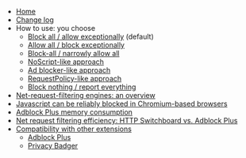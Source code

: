 - [Home](/gorhill/httpswitchboard/wiki)
- [Change log](/gorhill/httpswitchboard/wiki/Change-log)
- How to use: you choose
    - [Block all / allow exceptionally](/gorhill/httpswitchboard/wiki/How-to-use-HTTP-Switchboard:-Two-opposing-views#the-block-allallow-exceptionally-approach) (default)
    - [Allow all / block exceptionally](/gorhill/httpswitchboard/wiki/How-to-use-HTTP-Switchboard:-Two-opposing-views#the-allow-allblock-exceptionally-approach)
    - [Block-all / narrowly allow all](/gorhill/httpswitchboard/wiki/Block-all---narrowly-allow-all)
    - [NoScript-like approach](/gorhill/httpswitchboard/wiki/HTTP-Switchboard-as-NoScript)
    - [Ad blocker-like approach](/gorhill/httpswitchboard/wiki/HTTP-Switchboard-as-an-ad-blocker)
    - [RequestPolicy-like approach](/gorhill/httpswitchboard/wiki/HTTP-Switchboard-as-RequestPolicy)
    - [Block nothing / report everything](/gorhill/httpswitchboard/wiki/HTTP-Switchboard-as-a-mere-reporting-tool)
- [Net-request-filtering engines: an overview](/gorhill/httpswitchboard/wiki/Net-request-filtering:-overview)
- [Javascript can be reliably blocked in Chromium-based browsers](/gorhill/httpswitchboard/wiki/Blocking-javascript-execution-reliably-in-Chromium-based-browsers)
- [Adblock Plus memory consumption](/gorhill/httpswitchboard/wiki/Adblock-Plus-memory-consumption)
- [Net request filtering efficiency: HTTP Switchboard vs. Adblock Plus](/gorhill/httpswitchboard/wiki/Adblock-Plus-net-request-filtering-(in)efficiency)
- [Compatibility with other extensions](/gorhill/httpswitchboard/wiki/Compatibility-with-various-Chromium-based-browsers-and-other-extensions)
    - [Adblock Plus](/gorhill/httpswitchboard/wiki/Compatibility-with-various-Chromium-based-browsers-and-other-extensions#adblock-plus)
    - [Privacy Badger](/gorhill/httpswitchboard/wiki/Compatibility-with-various-Chromium-based-browsers-and-other-extensions#privacy-badger)